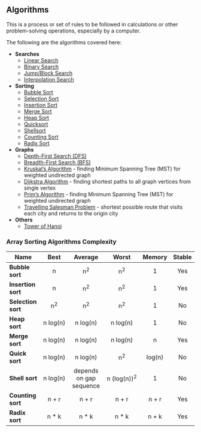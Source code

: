 ## Algorithms

This is a process or set of rules to be followed in calculations or other problem-solving operations, especially by a computer.

The following are the algorithms covered here:

* **Searches**
  * [Linear Search](search/linear-search)
  * [Binary Search](search/binary-search)
  * [Jump/Block Search](search/jump-search)
  * [Interpolation Search](search/interpolation-search)
* **Sorting**
  * [Bubble Sort](sorting/bubble-sort)
  * [Selection Sort](sorting/selection-sort)
  * [Insertion Sort](sorting/insertion-sort)
  * [Merge Sort](sorting/merge-sort)
  * [Heap Sort](sorting/heap-sort)
  * [Quicksort](sorting/quick-sort)
  * [Shellsort](sorting/shell-sort)
  * [Counting Sort](sorting/counting-sort)
  * [Radix Sort](sorting/radix-sort)
* **Graphs**
  * [Depth-First Search (DFS)](graph/depth-first-search)
  * [Breadth-First Search (BFS)](graph/breadth-first-search)
  * [Kruskal’s Algorithm](graph/kruskal) - finding Minimum Spanning Tree (MST) for weighted undirected graph
  * [Dijkstra Algorithm](graph/dijkstra) - finding shortest paths to all graph vertices from single vertex
  * [Prim’s Algorithm](graph/prim) - finding Minimum Spanning Tree (MST) for weighted undirected graph
  * [Travelling Salesman Problem](graph/travelling-salesman) - shortest possible route that visits each city and returns to the origin city
* **Others**
  * [Tower of Hanoi](others/hanoi-tower)

### Array Sorting Algorithms Complexity

| Name                  | Best            | Average             | Worst               | Memory    | Stable    |
| --------------------- | :-------------: | :-----------------: | :-----------------: | :-------: | :-------: |
| **Bubble sort**       | n               | n<sup>2</sup>       | n<sup>2</sup>       | 1         | Yes       |
| **Insertion sort**    | n               | n<sup>2</sup>       | n<sup>2</sup>       | 1         | Yes       |
| **Selection sort**    | n<sup>2</sup>   | n<sup>2</sup>       | n<sup>2</sup>       | 1         | No        |
| **Heap sort**         | n&nbsp;log(n)   | n&nbsp;log(n)       | n&nbsp;log(n)       | 1         | No        |
| **Merge sort**        | n&nbsp;log(n)   | n&nbsp;log(n)       | n&nbsp;log(n)       | n         | Yes       |
| **Quick sort**        | n&nbsp;log(n)   | n&nbsp;log(n)       | n<sup>2</sup>       | log(n)    | No        |
| **Shell sort**        | n&nbsp;log(n)   | depends on gap sequence   | n&nbsp;(log(n))<sup>2</sup>  | 1         | No         |
| **Counting sort**     | n + r           | n + r               | n + r               | n + r     | Yes       |
| **Radix sort**        | n * k           | n * k               | n * k               | n + k     | Yes       |
